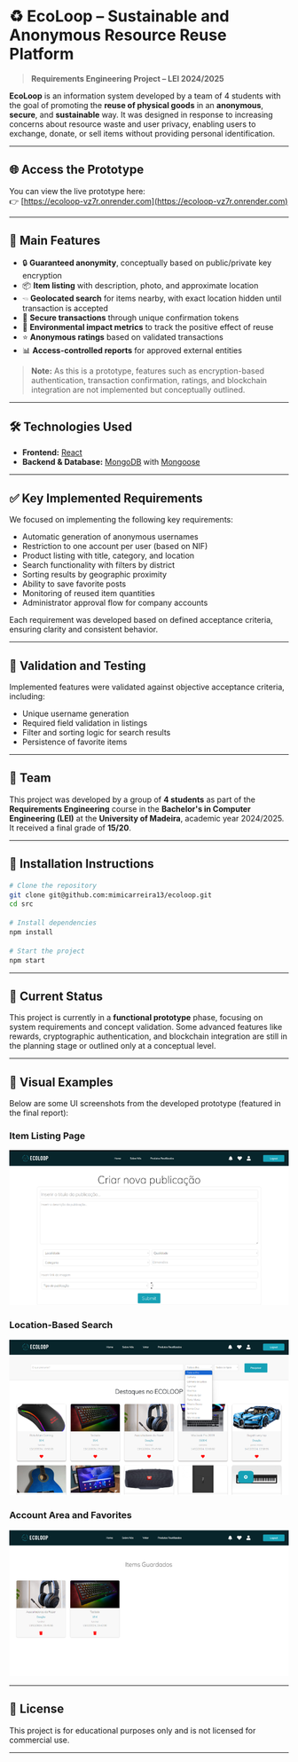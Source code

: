 # ♻️ EcoLoop – Sustainable and Anonymous Resource Reuse Platform

> **Requirements Engineering Project – LEI 2024/2025**

**EcoLoop** is an information system developed by a team of 4 students with the goal of promoting the **reuse of physical goods** in an **anonymous**, **secure**, and **sustainable** way. It was designed in response to increasing concerns about resource waste and user privacy, enabling users to exchange, donate, or sell items without providing personal identification.

---

## 🌐 Access the Prototype

You can view the live prototype here:  
👉 [https://ecoloop-vz7r.onrender.com](https://ecoloop-vz7r.onrender.com)

---

## 🚀 Main Features

- 🔒 **Guaranteed anonymity**, conceptually based on public/private key encryption
- 📦 **Item listing** with description, photo, and approximate location
- 🖘️ **Geolocated search** for items nearby, with exact location hidden until transaction is accepted
- 🪹 **Secure transactions** through unique confirmation tokens
- 🌱 **Environmental impact metrics** to track the positive effect of reuse
- ⭐ **Anonymous ratings** based on validated transactions
- 📊 **Access-controlled reports** for approved external entities

> **Note:** As this is a prototype, features such as encryption-based authentication, transaction confirmation, ratings, and blockchain integration are not implemented but conceptually outlined.

---

## 🛠️ Technologies Used

- **Frontend:** [React](https://reactjs.org/)
- **Backend & Database:** [MongoDB](https://www.mongodb.com/) with [Mongoose](https://mongoosejs.com/)

---

## ✅ Key Implemented Requirements

We focused on implementing the following key requirements:

- Automatic generation of anonymous usernames
- Restriction to one account per user (based on NIF)
- Product listing with title, category, and location
- Search functionality with filters by district
- Sorting results by geographic proximity
- Ability to save favorite posts
- Monitoring of reused item quantities
- Administrator approval flow for company accounts

Each requirement was developed based on defined acceptance criteria, ensuring clarity and consistent behavior.

---

## 🧪 Validation and Testing

Implemented features were validated against objective acceptance criteria, including:

- Unique username generation
- Required field validation in listings
- Filter and sorting logic for search results
- Persistence of favorite items

---

## 🥑 Team

This project was developed by a group of **4 students** as part of the **Requirements Engineering** course in the **Bachelor's in Computer Engineering (LEI)** at the **University of Madeira**, academic year 2024/2025.  
It received a final grade of **15/20**.

---

## 🧾 Installation Instructions

```bash
# Clone the repository
git clone git@github.com:mimicarreira13/ecoloop.git
cd src

# Install dependencies
npm install

# Start the project
npm start
```

---

## 📌 Current Status

This project is currently in a **functional prototype** phase, focusing on system requirements and concept validation. Some advanced features like rewards, cryptographic authentication, and blockchain integration are still in the planning stage or outlined only at a conceptual level.

---

## 📸 Visual Examples

Below are some UI screenshots from the developed prototype (featured in the final report):

### Item Listing Page
![Item Listing](./images/publicacao.png)

### Location-Based Search
![Location Search](./images/pesquisa_local.png)

### Account Area and Favorites
![Account Management](./images/gestao_conta.png)

---

## 📄 License

This project is for educational purposes only and is not licensed for commercial use.

---

